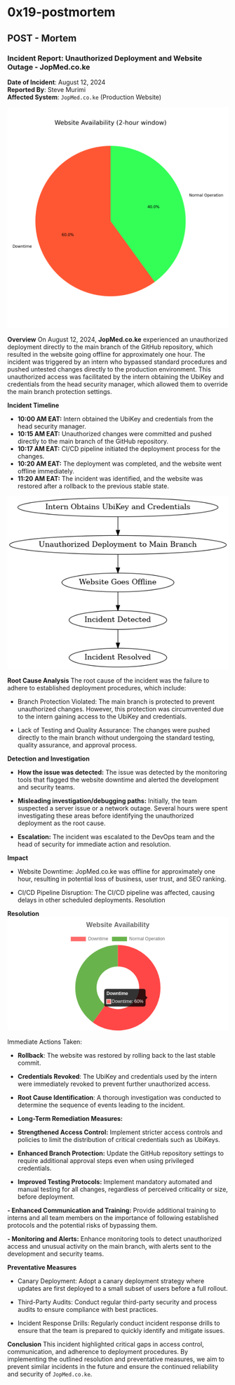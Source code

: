 # 0x19-postmortem
## POST - Mortem

### Incident Report: Unauthorized Deployment and Website Outage - JopMed.co.ke

**Date of Incident**: August 12, 2024 <br />
**Reported By**: Steve Murimi <br />
**Affected System**: `JopMed.co.ke` (Production Website)

![Incident Response Timeline](img.png)

**Overview**
On August 12, 2024, **JopMed.co.ke** experienced an unauthorized deployment directly to the main branch of the GitHub repository, which resulted in the website going offline for approximately one hour. The incident was triggered by an intern who bypassed standard procedures and pushed untested changes directly to the production environment. This unauthorized access was facilitated by the intern obtaining the UbiKey and credentials from the head security manager, which allowed them to override the main branch protection settings.

**Incident Timeline**
- **10:00 AM EAT:** Intern obtained the UbiKey and credentials from the head security manager.
- **10:15 AM EAT:** Unauthorized changes were committed and pushed directly to the main branch of the GitHub repository.
- **10:17 AM EAT:** CI/CD pipeline initiated the deployment process for the changes.
- **10:20 AM EAT:** The deployment was completed, and the website went offline immediately.
- **11:20 AM EAT:** The incident was identified, and the website was restored after a rollback to the previous stable state.

![Full Incident Response Timeline](jopmed_incident_flowchart.png)

**Root Cause Analysis**
The root cause of the incident was the failure to adhere to established deployment procedures, which include:

- Branch Protection Violated:
The main branch is protected to prevent unauthorized changes. However, this protection was circumvented due to the intern gaining access to the UbiKey and credentials.

- Lack of Testing and Quality Assurance:
The changes were pushed directly to the main branch without undergoing the standard testing, quality assurance, and approval process.

**Detection and Investigation**
- **How the issue was detected:**
The issue was detected by the monitoring tools that flagged the website downtime and alerted the development and security teams.

- **Misleading investigation/debugging paths:**
Initially, the team suspected a server issue or a network outage. Several hours were spent investigating these areas before identifying the unauthorized deployment as the root cause.

- **Escalation:**
The incident was escalated to the DevOps team and the head of security for immediate action and resolution.

**Impact**
- Website Downtime: JopMed.co.ke was offline for approximately one hour, resulting in potential loss of business, user trust, and SEO ranking.

- CI/CD Pipeline Disruption: The CI/CD pipeline was affected, causing delays in other scheduled deployments.
Resolution

**Resolution**
![Incident timeline](2-hour-window-2.png)

Immediate Actions Taken:

- **Rollback**: 
The website was restored by rolling back to the last stable commit.

- **Credentials Revoked**: 
The UbiKey and credentials used by the intern were immediately revoked to prevent further unauthorized access.

- **Root Cause Identification**: 
A thorough investigation was conducted to determine the sequence of events leading to the incident.

- **Long-Term Remediation Measures:**

- **Strengthened Access Control:**
Implement stricter access controls and policies to limit the distribution of critical credentials such as UbiKeys.

- **Enhanced Branch Protection:**
Update the GitHub repository settings to require additional approval steps even when using privileged credentials.

- **Improved Testing Protocols:** 
Implement mandatory automated and manual testing for all changes, regardless of perceived criticality or size, before deployment.

**- Enhanced Communication and Training:**
Provide additional training to interns and all team members on the importance of following established protocols and the potential risks of bypassing them.

**- Monitoring and Alerts:** 
Enhance monitoring tools to detect unauthorized access and unusual activity on the main branch, with alerts sent to the development and security teams.

**Preventative Measures**
- Canary Deployment: 
Adopt a canary deployment strategy where updates are first deployed to a small subset of users before a full rollout.

- Third-Party Audits: 
Conduct regular third-party security and process audits to ensure compliance with best practices.

- Incident Response Drills: 
Regularly conduct incident response drills to ensure that the team is prepared to quickly identify and mitigate issues.

**Conclusion**
This incident highlighted critical gaps in access control, communication, and adherence to deployment procedures. By implementing the outlined resolution and preventative measures, we aim to prevent similar incidents in the future and ensure the continued reliability and security of `JopMed.co.ke`.